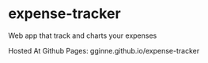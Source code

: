 # expense-tracker
Web app that track and charts your expenses

Hosted At Github Pages: 
gginne.github.io/expense-tracker
